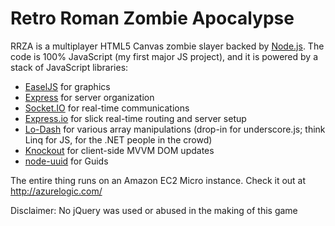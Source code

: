 # Retro Roman Zombie Apocalypse

RRZA is a multiplayer HTML5 Canvas zombie slayer backed by [Node.js](http://nodejs.org/). The code is 100% JavaScript (my first major JS project), and it is powered by a stack of JavaScript libraries:
* [EaselJS](http://www.createjs.com/#!/EaselJS) for graphics
* [Express](http://expressjs.com/) for server organization
* [Socket.IO](http://socket.io/) for real-time communications
* [Express.io](http://express-io.org/) for slick real-time routing and server setup
* [Lo-Dash](http://lodash.com/) for various array manipulations (drop-in for underscore.js; think Linq for JS, for the .NET people in the crowd)
* [Knockout](http://knockoutjs.com/) for client-side MVVM DOM updates
* [node-uuid](https://github.com/broofa/node-uuid) for Guids

The entire thing runs on an Amazon EC2 Micro instance. Check it out at http://azurelogic.com/

Disclaimer: No jQuery was used or abused in the making of this game
